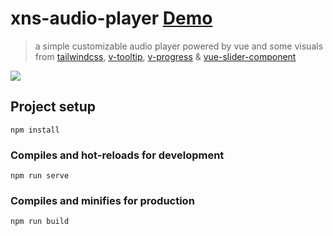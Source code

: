 # xns-audio-player [Demo](https://xns-audio-player.netlify.com/ "Demo")

> a simple customizable audio player powered by vue and some visuals from <a target="_blank" href="https://github.com/tailwindcss/tailwindcss">tailwindcss</a>, <a target="_blank" href="https://github.com/Akryum/v-tooltip">v-tooltip</a>, <a target="_blank" href="https://github.com/MissHoya/v-progress">v-progress</a> & <a target="_blank" href="https://github.com/NightCatSama/vue-slider-component">vue-slider-component</a>

<img src="https://res.cloudinary.com/djx5h4cjt/image/upload/v1551204571/random/xns-music-player-2.gif" />

## Project setup
```
npm install
```

### Compiles and hot-reloads for development
```
npm run serve
```

### Compiles and minifies for production
```
npm run build
```